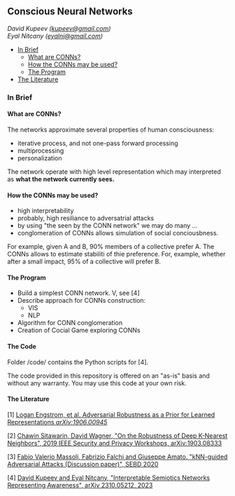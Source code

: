 ## Conscious Neural Networks



*David Kupeev (kupeev@gmail.com)*
<br>
*Eyal Nitcany (eyalni@gmail.com)* 


- [In Brief](#in-brief)
  - [What are CONNs?](#what-are-conns)
  - [How the CONNs may be used?](#how-the-conns-may-be-used)
  - [The Program](#the-program)
- [The Literature](#the-literature)

### In Brief

#### What are CONNs?

The networks approximate several properties of human consciousness:

* iterative process, and not one-pass forward processing
* multiprocessing
* personalization

The network operate with high level representation which may interpreted as **what the network currently sees.**

#### How the CONNs may be used?

* high interpretability
* probably, high resiliance to adversatrial attacks
* by using "the seen by the CONN network" we may do many ...
* conglomeration of CONNs allows simulation of social conciousbness.

For example, given A and B, 90% members of a collective prefer A.
The CONNs allows to estimate stabiliti of thie preference. For, example, whether after a small impact, 95% of a collective will prefer B. 

#### The Program

* Build a simplest CONN network. 
V, see [4]
* Describe approach for CONNs construction:
  * VIS
  * NLP
* Algorithm for CONN conglomeration
* Creation of Cocial Game exploring CONNs

#### The Code

Folder /code/ contains the Python scripts for [4].

The code provided in this 
repository is offered on an "as-is" 
basis and without any warranty. 
You may use this code at your own risk.

#### The Literature


[1] [Logan Engstrom, et al. Adversarial Robustness as a Prior for Learned Representations
<em> arXiv:1906.00945 </em>](https://arxiv.org/abs/1906.00945) 

[2]
[Chawin Sitawarin, David Wagner,
"On the Robustness of Deep K-Nearest Neighbors",
2019 IEEE Security and Privacy Workshops,
arXiv:1903.08333](https://www.researchgate.net/publication/335946241_On_the_Robustness_of_Deep_K-Nearest_Neighbors)

[3]
[Fabio Valerio Massoli, Fabrizio Falchi and Giuseppe Amato. 
"kNN-guided Adversarial Attacks (Discussion paper)",
SEBD 2020](https://ceur-ws.org/Vol-2646/47-paper.pdf)

[4]
[David Kupeev and Eyal Nitcany,
"Interpretable Semiotics Networks Representing Awareness",
arXiv 2310.05212, 2023](https://arxiv.org/abs/2310.05212)


<!---  COMMENTS
<img align="right" width="100" height="100" src="http://www.fillmurray.com/100/100">
--->

<!---  h<sub>&theta;</sub>(x) = &theta;<sub>o</sub> x + &theta;<sub>1</sub>x -->

<!---  COMMENTS
making table of content:

https://pypi.org/project/md-toc/

    import md_toc
    print(md_toc.build_toc('README.md'), end='')
--->

